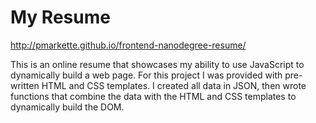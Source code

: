 # My Resume

http://pmarkette.github.io/frontend-nanodegree-resume/

This is an online resume that showcases my ability to use JavaScript to dynamically build a web page. For this project I was provided with pre-written HTML and CSS templates. I created all data in JSON, then wrote functions that combine the data with the HTML and CSS templates to dynamically build the DOM.


